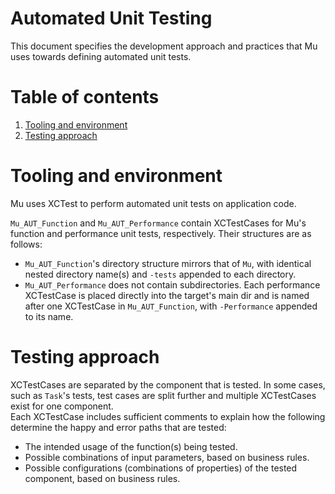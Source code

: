 # Automated Unit Testing
This document specifies the development approach and practices that Mu uses towards defining automated unit tests.

# Table of contents
1. [Tooling and environment](#tooling-and-environment)
1. [Testing approach](#testing-approach)

# Tooling and environment
Mu uses XCTest to perform automated unit tests on application code.  

`Mu_AUT_Function` and `Mu_AUT_Performance` contain XCTestCases for Mu's function and performance unit tests, respectively. Their structures are as follows:  
* `Mu_AUT_Function`'s directory structure mirrors that of `Mu`, with identical nested directory name(s) and `-tests` appended to each directory.
* `Mu_AUT_Performance` does not contain subdirectories. Each performance XCTestCase is placed directly into the target's main dir and is named after one XCTestCase in `Mu_AUT_Function`, with `-Performance` appended to its name.

# Testing approach
XCTestCases are separated by the component that is tested. In some cases, such as `Task`'s tests, test cases are split further and multiple XCTestCases exist for one component.  
Each XCTestCase includes sufficient comments to explain how the following determine the happy and error paths that are tested:  
* The intended usage of the function(s) being tested.
* Possible combinations of input parameters, based on business rules.
* Possible configurations (combinations of properties) of the tested component, based on business rules.